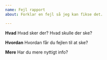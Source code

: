 ```yaml
---
name: Fejl rapport
about: Forklar en fejl så jeg kan fikse det.

---
```


**Hvad**
Hvad sker der?
Hvad skulle der ske?

**Hvordan**
Hvordan får du fejlen til at ske?

**Mere**
Har du mere nyttigt info?
